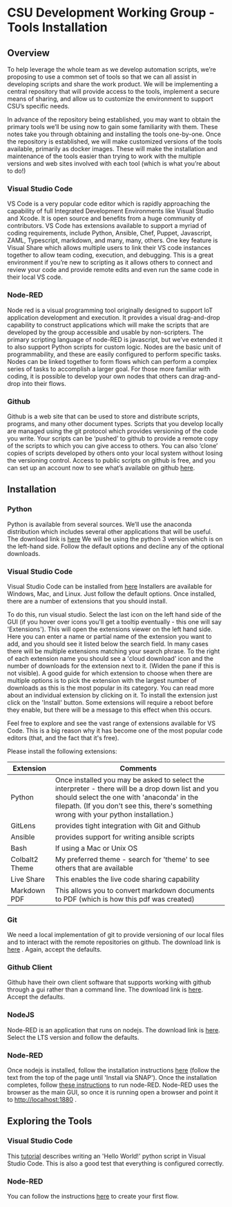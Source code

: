 # CSU Development Working Group - Tools Installation

## Overview

To help leverage the whole team as we develop automation scripts, we’re proposing to use a common set of tools so that we can all assist in developing scripts and share the work product. We will be implementing a central repository that will provide access to the tools, implement a secure means of sharing, and allow us to customize the environment to support CSU’s specific needs.

In advance of the repository being established, you may want to obtain the primary tools we’ll be using now to gain some familiarity with them. These notes take you through obtaining and installing the tools one-by-one. Once the repository is established, we will make customized versions of the tools available, primarily as docker images. These will make the installation and maintenance of the tools easier than trying to work with the multiple versions and web sites involved with each tool (which is what you’re about to do!)

### Visual Studio Code

VS Code is a very popular code editor which is rapidly approaching the capability of full Integrated Development Environments like Visual Studio and Xcode. It is open source and benefits from a huge community of contributors. VS Code has extensions available to support a myriad of coding requirements, include Python, Ansible, Chef, Puppet, Javascript, ZAML, Typescript, markdown, and many, many, others. One key feature is Visual Share which allows multiple users to link their VS code instances together to allow team coding, execution, and debugging. This is a great environment if you’re new to scripting as it allows others to connect and review your code and provide remote edits and even run the same code in their local VS code.

### Node-RED

Node red is a visual programming tool originally designed to support IoT application development and execution. It provides a visual drag-and-drop capability to construct applications which will make the scripts that are developed by the group accessible and usable by non-scripters. The primary scripting language of node-RED is javascript, but we’ve extended it to also support Python scripts for custom logic. Nodes are the basic unit of programmability, and these are easily configured to perform specific tasks. Nodes can be linked together to form flows which can perform a complex series of tasks to accomplish a larger goal. For those more familiar with coding, it is possible to develop your own nodes that others can drag-and-drop into their flows.

### Github

Github is a web site that can be used to store and distribute scripts, programs, and many other document types. Scripts that you develop locally are managed using the git protocol which provides versioning of the code you write. Your scripts can be ‘pushed’ to github to provide a remote copy of the scripts to which you can give access to others. You can also ‘clone’ copies of scripts developed by others onto your local system without losing the versioning control. Access to public scripts on github is free, and you can set up an account now to see what’s available on github [here](https://github.com).

## Installation

### Python

Python is available from several sources. We’ll use the anaconda distribution which includes several other applications that will be useful. The download link is [here](https://www.anaconda.com/distribution/#download-section) We will be using the python 3 version which is on the left-hand side. Follow the default options and decline any of the optional downloads.

### Visual Studio Code

Visual Studio Code can be installed from [here](https://code.visualstudio.com/) Installers are available for Windows, Mac, and Linux. Just follow the default options. Once installed, there are a number of extensions that you should install. 

To do this, run visual studio. Select the last icon on the left hand side of the GUI (if you hover over icons you'll get a tooltip eventually - this one will say 'Extensions'). This will open the extensions viewer on the left hand side. Here you can enter a name or partial name of the extension you want to add, and you should see it listed below the search field. In many cases there will be multiple extensions matching your search phrase. To the right of each extension name you should see a 'cloud download' icon and the number of downloads for the extension next to it. (Widen the pane if this is not visible). A good guide for which extension to choose when there are multiple options is to pick the extension with the largest number of downloads as this is the most popular in its category. You can read more about an individual extension by clicking on it. To install the extension just click on the 'Install' button. Some extensions will require a reboot before they enable, but there will be a message to this effect when this occurs.

Feel free to explore and see the vast range of extensions available for VS Code. This is a big reason why it has become one of the most popular code editors (that, and the fact that it's free).

Please install the following extensions:


Extension | Comments
---------- | ---------------
Python | Once installed you may be asked to select the interpreter - there will be a drop down list and you should select the one with 'anaconda' in the filepath. (If you don't see this, there's something wrong with your python installation.)
GitLens | provides tight integration with Git and Github
Ansible | provides support for writing ansible scripts
Bash | If using a Mac or Unix OS
Colbalt2 Theme | My preferred theme - search for 'theme' to see others that are available
Live Share | This enables the live code sharing capability
Markdown PDF | This allows you to convert markdown documents to PDF (which is how this pdf was created)


### Git

We need a local implementation of git to provide versioning of our local files and to interact with the remote repositories on github. The download link is [here](https://git-scm.com/downloads) . Again, accept the defaults.

### Github Client

Github have their own client software that supports working with github through a gui rather than a command line. The download link is [here](https://desktop.github.com/). Accept the defaults.

### NodeJS

Node-RED is an application that runs on nodejs. The download link is [here](https://nodejs.org/en/). Select the LTS version and follow the defaults.

### Node-RED

Once nodejs is installed, follow the installation instructions [here](https://nodered.org/docs/getting-started/installation) (follow the text from the top of the page until 'Install via SNAP'). Once the installation completes, follow [these instructions](https://nodered.org/docs/getting-started/running) to run node-RED. Node-RED uses the browser as the main GUI, so once it is running open a browser and point it to [http://localhost:1880](http://localhost:1880) .

## Exploring the Tools

### Visual Studio Code

This [tutorial](https://code.visualstudio.com/docs/python/python-tutorial) describes writing an 'Hello World!' python script in Visual Studio Code. This is also a good test that everything is configured correctly.

### Node-RED

You can follow the instructions [here](https://nodered.org/docs/getting-started/first-flow) to create your first flow.
